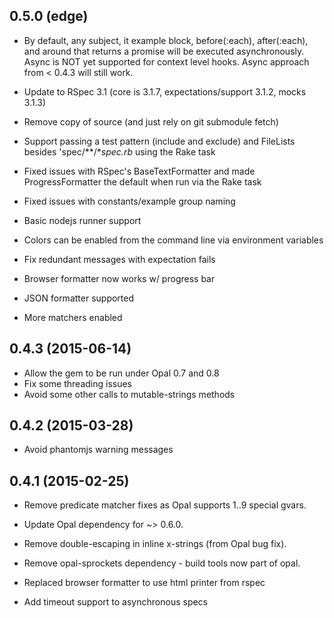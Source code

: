 ## 0.5.0 (edge)

*   By default, any subject, it example block, before(:each), after(:each), and around that returns a promise will be executed asynchronously. Async is NOT yet supported for context level hooks. Async approach from < 0.4.3 will still work.

*   Update to RSpec 3.1 (core is 3.1.7, expectations/support 3.1.2, mocks 3.1.3)

*   Remove copy of source (and just rely on git submodule fetch)

*   Support passing a test pattern (include and exclude) and FileLists besides 'spec/**/*_spec.rb_ using the Rake task

*   Fixed issues with RSpec's BaseTextFormatter and made ProgressFormatter the default when run via the Rake task

*   Fixed issues with constants/example group naming

*   Basic nodejs runner support

*   Colors can be enabled from the command line via environment variables

*   Fix redundant messages with expectation fails

*   Browser formatter now works w/ progress bar

*   JSON formatter supported

*   More matchers enabled


## 0.4.3 (2015-06-14)

*   Allow the gem to be run under Opal 0.7 and 0.8
*   Fix some threading issues
*   Avoid some other calls to mutable-strings methods

## 0.4.2 (2015-03-28)

*   Avoid phantomjs warning messages

## 0.4.1 (2015-02-25)

*   Remove predicate matcher fixes as Opal supports $1..$9 special gvars.

*   Update Opal dependency for ~> 0.6.0.

*   Remove double-escaping in inline x-strings (from Opal bug fix).

*   Remove opal-sprockets dependency - build tools now part of opal.

*   Replaced browser formatter to use html printer from rspec

*   Add timeout support to asynchronous specs
